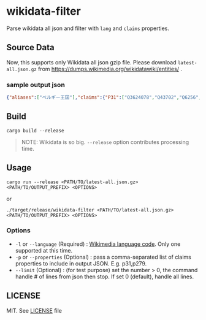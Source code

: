 # wikidata-filter

Parse wikidata all json and filter with `lang` and `claims` properties.

## Source Data

Now, this supports only Wikidata all json gzip file.
Please download `latest-all.json.gz` from https://dumps.wikimedia.org/wikidatawiki/entities/ .

### sample output json

```json
{"aliases":["ベルギー王国"],"claims":{"P31":["Q3624078","Q43702","Q6256","Q20181813","Q185441"]},"descriptions":"西ヨーロッパに位置する国家","id":"Q31","labels":"ベルギー"}
```

## Build

`cargo build --release`

> NOTE: Wikidata is so big. `--release` option contributes processing time.

## Usage

`cargo run --release <PATH/TO/latest-all.json.gz> <PATH/TO/OUTPUT_PREFIX> <OPTIONS>`

or 

`./target/release/wikidata-filter <PATH/TO/latest-all.json.gz> <PATH/TO/OUTPUT_PREFIX> <OPTIONS>`

### Options

* `-l` or `--language` (Required) : [Wikimedia language code](https://www.wikidata.org/wiki/Help:Wikimedia_language_codes/lists/all). Only one supported at this time.
* `-p` or `--properties` (Optional) : pass a comma-separated list of claims properties to include in output JSON. E.g. p31,p279.
* `--limit` (Optional) : (for test purpose) set the number > 0, the command handle # of lines from json then stop. If set 0 (default), handle all lines.

## LICENSE

MIT. See [LICENSE](./LICENSE) file